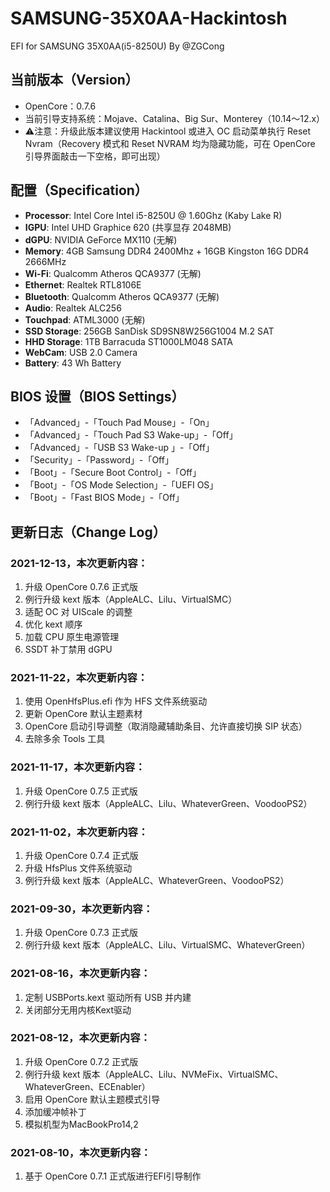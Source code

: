 # SAMSUNG-35X0AA-Hackintosh
EFI for SAMSUNG 35X0AA(i5-8250U) By @ZGCong

## 当前版本（Version）
* OpenCore：0.7.6
* 当前引导支持系统：Mojave、Catalina、Big Sur、Monterey（10.14～12.x）
* ⚠️注意：升级此版本建议使用 Hackintool 或进入 OC 启动菜单执行 Reset Nvram（Recovery 模式和 Reset NVRAM 均为隐藏功能，可在 OpenCore 引导界面敲击一下空格，即可出现）

## 配置（Specification）
- **Processor**: Intel Core Intel i5-8250U @ 1.60Ghz (Kaby Lake R)
- **IGPU**: Intel UHD Graphice 620 (共享显存 2048MB)
- **dGPU**: NVIDIA GeForce MX110 (无解)
- **Memory**: 4GB Samsung DDR4 2400Mhz + 16GB Kingston 16G DDR4 2666MHz
- **Wi-Fi**: Qualcomm Atheros QCA9377 (无解)
- **Ethernet**: Realtek RTL8106E
- **Bluetooth**: Qualcomm Atheros QCA9377 (无解)
- **Audio**: Realtek ALC256 
- **Touchpad**: ATML3000 (无解)
- **SSD Storage**: 256GB SanDisk SD9SN8W256G1004 M.2 SAT
- **HHD Storage**: 1TB Barracuda ST1000LM048 SATA
- **WebCam**: USB 2.0 Camera 
- **Battery**: 43 Wh Battery

## BIOS 设置（BIOS Settings）
- 「Advanced」-「Touch Pad Mouse」-「On」
- 「Advanced」-「Touch Pad S3 Wake-up」-「Off」
- 「Advanced」-「USB S3 Wake-up 」-「Off」
- 「Security」-「Password」-「Off」
- 「Boot」-「Secure Boot Control」-「Off」
-  「Boot」-「OS Mode Selection」-「UEFI OS」
-  「Boot」-「Fast BIOS Mode」-「Off」 

## 更新日志（Change Log）

### 2021-12-13，本次更新内容：
1. 升级 OpenCore 0.7.6 正式版
2. 例行升级 kext 版本（AppleALC、Lilu、VirtualSMC）
3. 适配 OC 对 UIScale 的调整
4. 优化 kext 顺序
5. 加载 CPU 原生电源管理
6. SSDT 补丁禁用 dGPU

### 2021-11-22，本次更新内容：
1. 使用 OpenHfsPlus.efi 作为 HFS 文件系统驱动
2. 更新 OpenCore 默认主题素材
3. OpenCore 启动引导调整（取消隐藏辅助条目、允许直接切换 SIP 状态）
4. 去除多余 Tools 工具

### 2021-11-17，本次更新内容：
1. 升级 OpenCore 0.7.5 正式版
2. 例行升级 kext 版本（AppleALC、Lilu、WhateverGreen、VoodooPS2）

### 2021-11-02，本次更新内容：
1. 升级 OpenCore 0.7.4 正式版
2. 升级 HfsPlus 文件系统驱动
3. 例行升级 kext 版本（AppleALC、WhateverGreen、VoodooPS2）

### 2021-09-30，本次更新内容：
1. 升级 OpenCore 0.7.3 正式版
2. 例行升级 kext 版本（AppleALC、Lilu、VirtualSMC、WhateverGreen）

### 2021-08-16，本次更新内容：
1. 定制 USBPorts.kext 驱动所有 USB 并内建
2. 关闭部分无用内核Kext驱动

### 2021-08-12，本次更新内容：
1. 升级 OpenCore 0.7.2 正式版
2. 例行升级 kext 版本（AppleALC、Lilu、NVMeFix、VirtualSMC、WhateverGreen、ECEnabler）
3. 启用 OpenCore 默认主题模式引导
4. 添加缓冲帧补丁
5. 模拟机型为MacBookPro14,2

### 2021-08-10，本次更新内容：
1. 基于 OpenCore 0.7.1 正式版进行EFI引导制作
